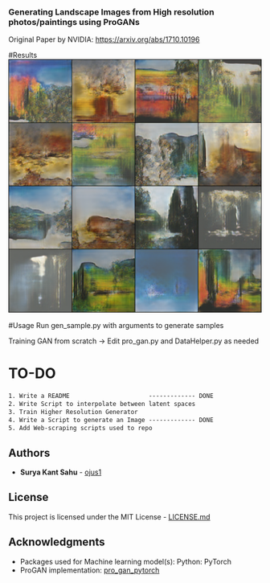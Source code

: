 ### Generating Landscape Images from High resolution photos/paintings using ProGANs
Original Paper by NVIDIA: https://arxiv.org/abs/1710.10196

#Results
![Generated image grid](./assets/sample_trained_depth6.png)

#Usage
Run gen_sample.py with arguments to generate samples

Training GAN from scratch -> Edit pro_gan.py and DataHelper.py as needed

# TO-DO
    1. Write a README                      ------------- DONE
    2. Write Script to interpolate between latent spaces
    3. Train Higher Resolution Generator
    4. Write a Script to generate an Image ------------- DONE
    5. Add Web-scraping scripts used to repo

## Authors

* **Surya Kant Sahu** - [ojus1](https://github.com/ojus1)


## License

This project is licensed under the MIT License - [LICENSE.md](./LICENSE.md)

## Acknowledgments

* Packages used for Machine learning model(s): Python: PyTorch
* ProGAN implementation: [pro_gan_pytorch](https://github.com/akanimax/pro_gan_pytorch)